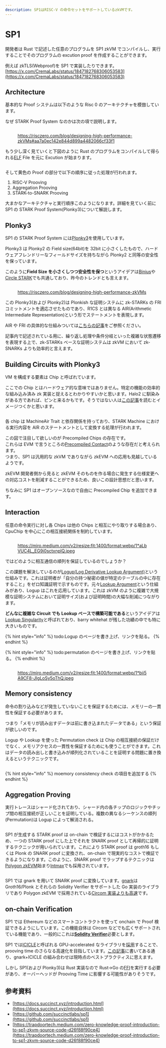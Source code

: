 ```yaml
---
description: SP1はRISC-V の命令セットをサポートしているzkVMです。
---
```


# SP1

開発者は Rust で記述した任意のプログラムを SP1 zkVM でコンパイルし、実行することでそのプログラムの excution proof を作成することができます。

例えば zkTLS(Webproof)を SP1 で実装したりできます。[https://x.com/CremaLabs/status/1847182768306053583](https://x.com/CremaLabs/status/1847182768306053583)

## Architecture

基本的な Proof システムは以下のような Risc 0 のアーキテクチャを模倣しています。

なぜ STARK Proof System なのかは次の項で説明します。

<figure><img src="../../.gitbook/assets/image (2) (1).png" alt=""><figcaption><p><a href="https://risczero.com/blog/designing-high-performance-zkVMs#aa7a0ec142e844d899a4482066cf33f1">https://risczero.com/blog/designing-high-performance-zkVMs#aa7a0ec142e844d899a4482066cf33f1</a></p></figcaption></figure>

もう少し深く見ていくと下図のように Rust のプログラムをコンパイルして得られる[ELF](https://ja.wikipedia.org/wiki/Executable\_and\_Linkable\_Format) File を元に Excution が始まります。

<figure><img src="../../.gitbook/assets/image (4).png" alt=""><figcaption></figcaption></figure>

そして黄色の Proof の部分で以下の順序に従った処理が行われます。

1. RISC-V Prooving
2. Aggregation Prooving
3. STARK-to-SNARK Prooving

大まかなアーキテクチャと実行順序このようになります。詳細を見ていく前に SP1 の STARK Proof System(Plonky3)について解説します。

## Plonky3

SP1 の STARK Proof System には[Plonky3](https://github.com/Plonky3/Plonky3)を使用しています。

Plonky3 は Plonky2 の Field size(64bit)を 32bit に小さくしたもので、ハードウェアフレンドリーなフィールドサイズを持ちながら Plonky2 と同等の安全性を保っています。

このように**Field Size を小さくしつつ安全性を保つ**というアイデアは[Binius](https://vitalik.eth.limo/general/2024/04/29/binius.html)や[Circle STARK](https://vitalik.eth.limo/general/2024/07/23/circlestarks.html)でも共通しており、昨今のトレンドとも言えます。

<figure><img src="../../.gitbook/assets/image (2).png" alt=""><figcaption><p><a href="https://risczero.com/blog/designing-high-performance-zkVMs">https://risczero.com/blog/designing-high-performance-zkVMs</a></p></figcaption></figure>

この Plonky3(および Plonky2)は Plonkish な証明システムに zk-STARKs の FRI コミットメントを適応させたものであり、R1CS とは異なる AIR(Arithmetic Intermediate Representation)という形でステートメントを表現します。

AIR や FRI の具体的な仕組みついては[こちらの記事](https://zenn.dev/qope/articles/8d60f77e3a7630#stark%E3%81%A8%E3%81%AF)をご参照ください。

記事内で記述されている用に、繰り返し処理や条件分岐といった複雑な状態遷移を表現する上で、zk-STARKs ベースな証明システムは zkVM において zk-SNARKs よりも効率的と言えます。

## Building Circuits with Plonky3 <a href="#id-2175" id="id-2175"></a>

VM を構成する要素は Chip と呼ばれています。

ここでの Chip とはハードウェア的な意味ではありません。特定の機能の効率的な組み込み済み zk 実装と捉えるとわかりやすいかと思います。Halo2 に馴染みがある方であれば、ピンと来るかもです。そうではない人は[この記事](https://trapdoortech.medium.com/zero-knowledge-proof-a-guide-to-halo2-source-code-9be0cf792f18)を読むとイメージつくかと思います。

<figure><img src="../../.gitbook/assets/image (1) (1) (1) (1).png" alt=""><figcaption></figcaption></figure>

各 chip は MachineAir Trait と依存関係を持っており、STARK Machine における実行内容を AIR のステートメントとして変換する処理が行われます。

この図で注目して欲しいのが Precompiled Chips の存在です。\
これらは EVM で言うところの[Precompiled Contact](https://www.evm.codes/precompiled)のような存在だと考えられます。\
つまり、SP1 は汎用的な zkVM でありながら zkEVM への応用も見越しているようです。

zkEVM 開発者側から見ると zkEVM そのものを作る場合に発生する仕様変更への対応コストを削減することができるため、良いこの設計思想だと思います。

ちなみに SP1 はオープンソースなので自由に Precompiled Chip を追加できます。

## Interaction <a href="#id-7432" id="id-7432"></a>

任意の命令実行に対し各 Chips は他の Chips と相互にやり取りする場合あり、CpuChip を中心にこの相互接続関係を制約しています。

<figure><img src="../../.gitbook/assets/image (3).png" alt=""><figcaption><p><a href="https://miro.medium.com/v2/resize:fit:1400/format:webp/1*aLbVUC4L_EG9i0sctxnplQ.jpeg">https://miro.medium.com/v2/resize:fit:1400/format:webp/1*aLbVUC4L_EG9i0sctxnplQ.jpeg</a></p></figcaption></figure>

ではどのように相互通信の順列を保証しているのでしょうか？

この課題を解決しているのが[Logup(Log Derivative Lookup Argument)](https://eprint.iacr.org/2022/1530.pdf)という仕組みです。これは証明者が「自分の持つ秘密の値が特定のテーブルの中に存在すること」をゼロ知識証明で示すものです。元々[Lookup Argument](https://eprint.iacr.org/2023/1518)という仕組みがあり、Logup はこれを応用しています。これは zkVM のように複雑で大規模な証明システムにおいて証明サイズ(および証明時間)の大幅な削減につながります。

**どんなに複雑な Circuit でも Lookup ベースで構築可能である**というアイデアは[Lookup Singularity](https://zkresear.ch/t/lookup-singularity/65)と呼ばれており、barry whitehat が残した功績の中でも特に大きいものです。

{% hint style="info" %}
todo:Logup のページを書き上げ、リンクを貼る。
{% endhint %}

{% hint style="info" %}
todo:permutation のページを書き上げ、リンクを貼る。
{% endhint %}

<figure><img src="../../.gitbook/assets/image (1) (1) (1).png" alt=""><figcaption><p><a href="https://miro.medium.com/v2/resize:fit:1400/format:webp/1*bii5A9CF8-JIgLoSy5oThQ.jpeg">https://miro.medium.com/v2/resize:fit:1400/format:webp/1*bii5A9CF8-JIgLoSy5oThQ.jpeg</a></p></figcaption></figure>

## Memory consistency <a href="#id-49df" id="id-49df"></a>

命令の割り込みなどが発生していないことを保証するためには、メモリーの一貫性を保証する必要があります。

つまり「メモリが読み出すデータは前に書き込まれたデータである」という保証が欲しいのです。

Logup や Lookup を使った Permutation check は Chip の相互接続の保証だけでなく、メモリアクセスの一貫性を保証するためにも使うことができます。これはデータの読み出しと書き込みが順列化されていることを証明する問題に置き換えるというテクニックです。

<figure><img src="../../.gitbook/assets/image (7).png" alt=""><figcaption></figcaption></figure>

{% hint style="info" %}
moemory consistency check の項目を追加する
{% endhint %}

## Aggregation Proving

実行トレースはシャード化されており、シャード内の各チップのロジックやチップ間の相互接続が正しいことを証明している。複数の異なるシーケンスの順列(Permutation)は Logup によって解消される。

<figure><img src="../../.gitbook/assets/image (5).png" alt=""><figcaption></figcaption></figure>

SP1 が生成する STARK proof は on-chain で検証するにはコストがかかるため、一つの STARK proof にした上でそれを SNARK proof として再帰的に証明するテクニックが用いられています。これにより STARK proof は groth16 もしくは Plonk の SNARK proof に変換され、on-chain で現実的なコストで検証できるようになります。このように、SNARK proof でラップするテクニックは[Polygon zkEVM](https://docs.polygon.technology/zkEVM/concepts/circom-intro-brief/#what-is-circom)始まり[Intmax](https://github.com/InternetMaximalism/intmax2-mining/blob/main/gnark-server/README.md?plain=1#L3)でも採用されています。

<figure><img src="../../.gitbook/assets/image (6).png" alt=""><figcaption></figcaption></figure>

SP1 では gnark を用いて SNARK proof に変換しています。[gnark](https://github.com/Consensys/gnark)は Groth16/Plonk とそれらの Solidity Verifier をサポートした Go 実装のライブラリであり Polygon zkEVM で採用されている[Circom 実装よりも高速](https://docs.gnark.consensys.io/overview#whats-gnark)です。

## **on-chain Verification**

SP1 では Ethereum などのスマートコントラクトを使って onchain で Proof 検証できるようにしています。この機能自体は Circom などでも広くサポートされている機能であり、一般的にこれは[**Solidity Verifier**](https://docs.succinct.xyz/onchain-verification/solidity-sdk.html)必要とします。

SP1 では[ICICLE](https://github.com/ingonyama-zk/icicle)と呼ばれる GPU-accelerated なライブラリを[採用](https://github.com/succinctlabs/sp1/blob/dev/crates/recursion/gnark-ffi/go/go.mod#L18)することで、prooving time のさらなる高速化を目指しています。[この記事](https://medium.com/@ingonyama/user-guide-zk-acceleration-of-gnark-using-icicle-381f4efd13e4)に書いてある通り、gnark+ICICLE の組み合わせは現時点のベストプラクティスに思えます。

しかし SP1(および Plonky3)は Rust 実装なので Rust->Go の[FFI](https://ja.wikipedia.org/wiki/Foreign\_function\_interface)を実行する必要があり、オーバーヘッドが Prooving Time に影響する可能性がありそうです。

## 参考資料

* [https://docs.succinct.xyz/introduction.html](https://docs.succinct.xyz/introduction.html)
* [https://github.com/succinctlabs/sp1](https://github.com/succinctlabs/sp1)
* [https://trapdoortech.medium.com/zero-knowledge-proof-introduction-to-sp1-zkvm-source-code-d26f88f90ce4](https://trapdoortech.medium.com/zero-knowledge-proof-introduction-to-sp1-zkvm-source-code-d26f88f90ce4)
